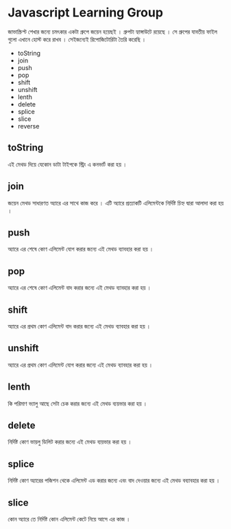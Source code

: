 # Javascript Learning Group
জাভাস্ক্রিপ্ট শেখার জন্যে চমৎকার একটা গ্রুপে জয়েন হয়েছই । গ্রুপটা হ্যাঙ্গাউটে রয়েছে । সে গ্রুপের যাবতীয় ফাইল গুলো এখানে হোস্ট করে রাখব । সেইজন্যেই রিপোজিটোরিটা তৈরি করেছি ।
* toString
* join
* push
* pop
* shift
* unshift
* lenth
* delete
* splice
* slice
* reverse

## toString
এই মেথড দিয়ে যেকোন ডাটা টাইপকে স্ট্রিং এ কনভার্ট করা হয় । 
## join
জয়েন মেথড সাধারণত অ্যারে এর সাথে কাজ করে । এটি অ্যারে প্রত্যাকটি এলিমেন্টকে নির্দিষ্ট চিহ্ন দ্বারা আলাদা করা হয় । 
## push
অ্যারে এর শেষে কোণ এলিমেন্ট যোগ করার জন্যে এই মেথড ব্যাবহার করা হয় ।
## pop
অ্যারে এর শেষে কোণ এলিমেন্ট বাদ করার জন্যে এই মেথড ব্যাবহার করা হয় ।
## shift
অ্যারে এর প্রথম কোণ এলিমেন্ট বাদ করার জন্যে এই মেথড ব্যাবহার করা হয় ।
## unshift
অ্যারে এর প্রথম কোণ এলিমেন্ট যোগ করার জন্যে এই মেথড ব্যাবহার করা হয় ।
## lenth
কি পরিমাণ ভ্যালু আছে সেটা চেক করার জন্যে এই মেথড ব্যয়ভার করা হয় ।
## delete
নির্দিষ্ট কোণ ভায়লু ডিলিট করার জন্যে এই মেথড ব্যয়ভার করা হয় ।
## splice
নির্দিষ্ট কোণ অ্যারের পজিশন থেকে এলিমেন্ট এড করার জন্যে এবং বাদ দেওয়ার জন্যে এই মেথড বব্যাবহার করা হয় ।
## slice
কোন অ্যারে তে নির্দিষ্ট কোন এলিমেন্ট কেটে নিয়ে আসে এর কাজ । 

